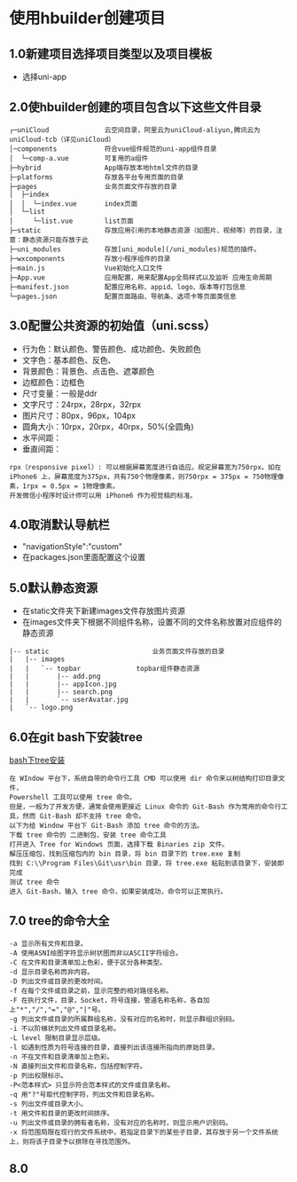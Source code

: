 # 使用hbuilder创建项目
## 1.0新建项目选择项目类型以及项目模板
* 选择uni-app

## 2.0使hbuilder创建的项目包含以下这些文件目录
```
┌─uniCloud              云空间目录，阿里云为uniCloud-aliyun,腾讯云为uniCloud-tcb（详见uniCloud）
│─components            符合vue组件规范的uni-app组件目录
│  └─comp-a.vue         可复用的a组件
├─hybrid                App端存放本地html文件的目录
├─platforms             存放各平台专用页面的目录
├─pages                 业务页面文件存放的目录
│  ├─index
│  │  └─index.vue       index页面
│  └─list
│     └─list.vue        list页面
├─static                存放应用引用的本地静态资源（如图片、视频等）的目录，注意：静态资源只能存放于此
├─uni_modules           存放[uni_module](/uni_modules)规范的插件。
├─wxcomponents          存放小程序组件的目录
├─main.js               Vue初始化入口文件
├─App.vue               应用配置，用来配置App全局样式以及监听 应用生命周期
├─manifest.json         配置应用名称、appid、logo、版本等打包信息
└─pages.json            配置页面路由、导航条、选项卡等页面类信息
```
## 3.0配置公共资源的初始值（uni.scss）
* 行为色：默认颜色、警告颜色、成功颜色、失败颜色
* 文字色：基本颜色、反色、
* 背景颜色：背景色、点击色、遮罩颜色
* 边框颜色：边框色
* 尺寸变量：一般是ddr
* 文字尺寸：24rpx，28rpx，32rpx
* 图片尺寸：80px，96px，104px
* 圆角大小：10rpx，20rpx，40rpx，50%(全圆角)
* 水平间距：
* 垂直间距：
```
rpx（responsive pixel）: 可以根据屏幕宽度进行自适应。规定屏幕宽为750rpx。如在 iPhone6 上，屏幕宽度为375px，共有750个物理像素，则750rpx = 375px = 750物理像素，1rpx = 0.5px = 1物理像素。
开发微信小程序时设计师可以用 iPhone6 作为视觉稿的标准。
```
## 4.0取消默认导航栏
* 	"navigationStyle":"custom"
* 	在packages.json里面配置这个设置
## 5.0默认静态资源
*  在static文件夹下新建images文件存放图片资源
*  在images文件夹下根据不同组件名称，设置不同的文件名称放置对应组件的静态资源
```
|-- static							业务页面文件存放的目录
|   |-- images
|   |   `-- topbar				topbar组件静态资源
|   |       |-- add.png
|   |       |-- appIcon.jpg
|   |       |-- search.png
|   |       `-- userAvatar.jpg
|   `-- logo.png
```
## 6.0在git bash下安装tree
[bash下tree安装](https://www.jianshu.com/p/32ba82d84680)

```
在 WIndow 平台下，系统自带的命令行工具 CMD 可以使用 dir 命令来以树结构打印目录文件，
Powershell 工具可以使用 tree 命令。
但是，一般为了开发方便，通常会使用更接近 Linux 命令的 Git-Bash 作为常用的命令行工具，然而 Git-Bash 却不支持 tree 命令。
以下为给 Window 平台下 Git-Bash 添加 tree 命令的方法。
下载 tree 命令的 二进制包，安装 tree 命令工具
打开进入 Tree for Windows 页面，选择下载 Binaries zip 文件。
解压压缩包，找到压缩包内的 bin 目录，将 bin 目录下的 tree.exe 复制
找到 C:\\Program Files\Git\usr\bin 目录，将 tree.exe 粘贴到该目录下，安装即完成
测试 tree 命令
进入 Git-Bash，输入 tree 命令，如果安装成功，命令可以正常执行。
```
## 7.0 tree的命令大全
```
-a 显示所有文件和目录。
-A 使用ASNI绘图字符显示树状图而非以ASCII字符组合。
-C 在文件和目录清单加上色彩，便于区分各种类型。
-d 显示目录名称而非内容。
-D 列出文件或目录的更改时间。
-f 在每个文件或目录之前，显示完整的相对路径名称。
-F 在执行文件，目录，Socket，符号连接，管道名称名称，各自加上"*","/","=","@","|"号。
-g 列出文件或目录的所属群组名称，没有对应的名称时，则显示群组识别码。
-i 不以阶梯状列出文件或目录名称。
-L level 限制目录显示层级。
-l 如遇到性质为符号连接的目录，直接列出该连接所指向的原始目录。
-n 不在文件和目录清单加上色彩。
-N 直接列出文件和目录名称，包括控制字符。
-p 列出权限标示。
-P<范本样式> 只显示符合范本样式的文件或目录名称。
-q 用"?"号取代控制字符，列出文件和目录名称。
-s 列出文件或目录大小。
-t 用文件和目录的更改时间排序。
-u 列出文件或目录的拥有者名称，没有对应的名称时，则显示用户识别码。
-x 将范围局限在现行的文件系统中，若指定目录下的某些子目录，其存放于另一个文件系统上，则将该子目录予以排除在寻找范围外。
```
## 8.0